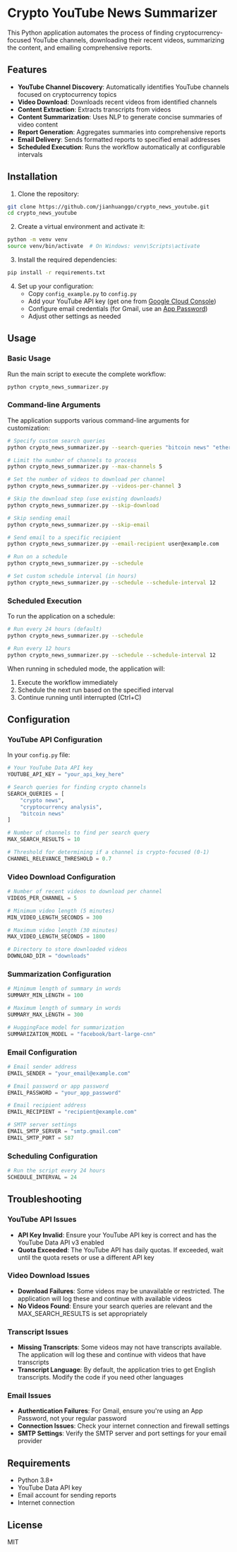 # Crypto YouTube News Summarizer

This Python application automates the process of finding cryptocurrency-focused YouTube channels, downloading their recent videos, summarizing the content, and emailing comprehensive reports.

## Features

- **YouTube Channel Discovery**: Automatically identifies YouTube channels focused on cryptocurrency topics
- **Video Download**: Downloads recent videos from identified channels
- **Content Extraction**: Extracts transcripts from videos
- **Content Summarization**: Uses NLP to generate concise summaries of video content
- **Report Generation**: Aggregates summaries into comprehensive reports
- **Email Delivery**: Sends formatted reports to specified email addresses
- **Scheduled Execution**: Runs the workflow automatically at configurable intervals

## Installation

1. Clone the repository:
```bash
git clone https://github.com/jianhuanggo/crypto_news_youtube.git
cd crypto_news_youtube
```

2. Create a virtual environment and activate it:
```bash
python -m venv venv
source venv/bin/activate  # On Windows: venv\Scripts\activate
```

3. Install the required dependencies:
```bash
pip install -r requirements.txt
```

4. Set up your configuration:
   - Copy `config_example.py` to `config.py`
   - Add your YouTube API key (get one from [Google Cloud Console](https://console.cloud.google.com/))
   - Configure email credentials (for Gmail, use an [App Password](https://support.google.com/accounts/answer/185833))
   - Adjust other settings as needed

## Usage

### Basic Usage

Run the main script to execute the complete workflow:

```bash
python crypto_news_summarizer.py
```

### Command-line Arguments

The application supports various command-line arguments for customization:

```bash
# Specify custom search queries
python crypto_news_summarizer.py --search-queries "bitcoin news" "ethereum analysis"

# Limit the number of channels to process
python crypto_news_summarizer.py --max-channels 5

# Set the number of videos to download per channel
python crypto_news_summarizer.py --videos-per-channel 3

# Skip the download step (use existing downloads)
python crypto_news_summarizer.py --skip-download

# Skip sending email
python crypto_news_summarizer.py --skip-email

# Send email to a specific recipient
python crypto_news_summarizer.py --email-recipient user@example.com

# Run on a schedule
python crypto_news_summarizer.py --schedule

# Set custom schedule interval (in hours)
python crypto_news_summarizer.py --schedule --schedule-interval 12
```

### Scheduled Execution

To run the application on a schedule:

```bash
# Run every 24 hours (default)
python crypto_news_summarizer.py --schedule

# Run every 12 hours
python crypto_news_summarizer.py --schedule --schedule-interval 12
```

When running in scheduled mode, the application will:
1. Execute the workflow immediately
2. Schedule the next run based on the specified interval
3. Continue running until interrupted (Ctrl+C)

## Configuration

### YouTube API Configuration

In your `config.py` file:

```python
# Your YouTube Data API key
YOUTUBE_API_KEY = "your_api_key_here"

# Search queries for finding crypto channels
SEARCH_QUERIES = [
    "crypto news",
    "cryptocurrency analysis",
    "bitcoin news"
]

# Number of channels to find per search query
MAX_SEARCH_RESULTS = 10

# Threshold for determining if a channel is crypto-focused (0-1)
CHANNEL_RELEVANCE_THRESHOLD = 0.7
```

### Video Download Configuration

```python
# Number of recent videos to download per channel
VIDEOS_PER_CHANNEL = 5

# Minimum video length (5 minutes)
MIN_VIDEO_LENGTH_SECONDS = 300

# Maximum video length (30 minutes)
MAX_VIDEO_LENGTH_SECONDS = 1800

# Directory to store downloaded videos
DOWNLOAD_DIR = "downloads"
```

### Summarization Configuration

```python
# Minimum length of summary in words
SUMMARY_MIN_LENGTH = 100

# Maximum length of summary in words
SUMMARY_MAX_LENGTH = 300

# HuggingFace model for summarization
SUMMARIZATION_MODEL = "facebook/bart-large-cnn"
```

### Email Configuration

```python
# Email sender address
EMAIL_SENDER = "your_email@example.com"

# Email password or app password
EMAIL_PASSWORD = "your_app_password"

# Email recipient address
EMAIL_RECIPIENT = "recipient@example.com"

# SMTP server settings
EMAIL_SMTP_SERVER = "smtp.gmail.com"
EMAIL_SMTP_PORT = 587
```

### Scheduling Configuration

```python
# Run the script every 24 hours
SCHEDULE_INTERVAL = 24
```

## Troubleshooting

### YouTube API Issues

- **API Key Invalid**: Ensure your YouTube API key is correct and has the YouTube Data API v3 enabled
- **Quota Exceeded**: The YouTube API has daily quotas. If exceeded, wait until the quota resets or use a different API key

### Video Download Issues

- **Download Failures**: Some videos may be unavailable or restricted. The application will log these and continue with available videos
- **No Videos Found**: Ensure your search queries are relevant and the MAX_SEARCH_RESULTS is set appropriately

### Transcript Issues

- **Missing Transcripts**: Some videos may not have transcripts available. The application will log these and continue with videos that have transcripts
- **Transcript Language**: By default, the application tries to get English transcripts. Modify the code if you need other languages

### Email Issues

- **Authentication Failures**: For Gmail, ensure you're using an App Password, not your regular password
- **Connection Issues**: Check your internet connection and firewall settings
- **SMTP Settings**: Verify the SMTP server and port settings for your email provider

## Requirements

- Python 3.8+
- YouTube Data API key
- Email account for sending reports
- Internet connection

## License

MIT

